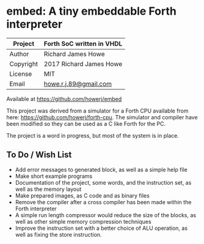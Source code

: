 # embed: A tiny embeddable Forth interpreter 

| Project   | Forth SoC written in VHDL |
| --------- | ------------------------- |
| Author    | Richard James Howe        |
| Copyright | 2017 Richard James Howe   |
| License   | MIT                       |
| Email     | howe.r.j.89@gmail.com     |

Available at <https://github.com/howerj/embed>

This project was derived from a simulator for a Forth CPU available from here: 
<https://github.com/howerj/forth-cpu>. The simulator and compiler have been
modified so they can be used as a C like Forth for the PC.

The project is a word in progress, but most of the system is in place.

## To Do / Wish List

* Add error messages to generated block, as well as a simple help file
* Make short example programs
* Documentation of the project, some words, and the instruction set, as well as
the memory layout
* Make prepared images, as C code and as binary files
* Remove the compiler after a cross compiler has been made within the Forth
interpreter
* A simple run length compressor would reduce the size of the blocks, as well
as other simple memory compression techniques
* Improve the instruction set with a better choice of ALU operation, as well
as fixing the store instruction.
